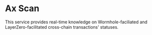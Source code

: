 # Ax Scan

This service provides real-time knowledge on Wormhole-faciliated and LayerZero-facilitated cross-chain transactions' statuses.
